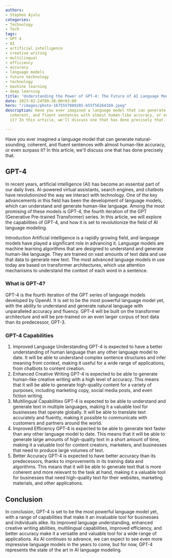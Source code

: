 ```yaml
---
authors:
- Stephen Ajulu
categories:
- Technology
- Tech
tags:
- GPT 4
- AI
- artificial intelligence
- creative writing
- multilingual
- efficiency
- accuracy
- language models
- future technology
- technology
- machine learning
- deep learning
title: 'Understanding the Power of GPT-4: The Future of AI Language Models'
date: 2023-02-24T09:38:00+03:00
hero: "/images/photo-1675557009285-b55f562641b9.jpeg"
description: Have you ever imagined a language model that can generate natural-sounding,
  coherent, and fluent sentences with almost human-like accuracy, or even surpass
  it? In this article, we'll discuss one that has done precisely that.

---
```

Have you ever imagined a language model that can generate natural-sounding, coherent, and fluent sentences with almost human-like accuracy, or even surpass it? In this article, we'll discuss one that has done precisely that.

## GPT-4

In recent years, artificial intelligence (AI) has become an essential part of our daily lives. AI-powered virtual assistants, search engines, and chatbots have revolutionized the way we interact with technology. One of the key advancements in this field has been the development of language models, which can understand and generate human-like language. Among the most promising of these models is GPT-4, the fourth iteration of the GPT (Generative Pre-trained Transformer) series. In this article, we will explore the capabilities of GPT-4, and how it is set to revolutionize the field of AI language modeling.

Introduction Artificial intelligence is a rapidly growing field, and language models have played a significant role in advancing it. Language models are machine learning algorithms that are designed to understand and generate human-like language. They are trained on vast amounts of text data and use that data to generate new text. The most advanced language models in use today are based on transformer architectures, which use attention mechanisms to understand the context of each word in a sentence.

### What is GPT-4?

GPT-4 is the fourth iteration of the GPT series of language models developed by OpenAI. It is set to be the most powerful language model yet, with the ability to understand and generate natural language with unparalleled accuracy and fluency. GPT-4 will be built on the transformer architecture and will be pre-trained on an even larger corpus of text data than its predecessor, GPT-3.

### GPT-4 Capabilities

1. Improved Language Understanding GPT-4 is expected to have a better understanding of human language than any other language model to date. It will be able to understand complex sentence structures and infer meaning from context, making it useful for a wide range of applications, from chatbots to content creation.
2. Enhanced Creative Writing GPT-4 is expected to be able to generate human-like creative writing with a high level of accuracy. This means that it will be able to generate high-quality content for a variety of purposes, including marketing copy, social media posts, and even fiction writing.
3. Multilingual Capabilities GPT-4 is expected to be able to understand and generate text in multiple languages, making it a valuable tool for businesses that operate globally. It will be able to translate text accurately and fluently, making it possible to communicate with customers and partners around the world.
4. Improved Efficiency GPT-4 is expected to be able to generate text faster than any other language model to date. This means that it will be able to generate large amounts of high-quality text in a short amount of time, making it a valuable tool for content creators, marketers, and businesses that need to produce large volumes of text.
5. Better Accuracy GPT-4 is expected to have better accuracy than its predecessors, thanks to improvements in its training data and algorithms. This means that it will be able to generate text that is more coherent and more relevant to the task at hand, making it a valuable tool for businesses that need high-quality text for their websites, marketing materials, and other applications.

## Conclusion

In conclusion, GPT-4 is set to be the most powerful language model yet, with a range of capabilities that make it an invaluable tool for businesses and individuals alike. Its improved language understanding, enhanced creative writing abilities, multilingual capabilities, improved efficiency, and better accuracy make it a versatile and valuable tool for a wide range of applications. As AI continues to advance, we can expect to see even more impressive language models in the years to come, but for now, GPT-4 represents the state of the art in AI language modeling. 